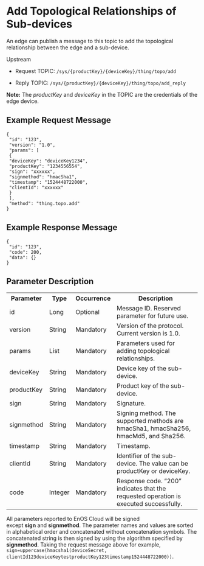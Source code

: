 # Add Topological Relationships of Sub-devices

An edge can publish a message to this topic to add the topological relationship between the edge and a sub-device.

Upstream
- Request TOPIC: `/sys/{productKey}/{deviceKey}/thing/topo/add`

- Reply TOPIC: `/sys/{productKey}/{deviceKey}/thing/topo/add_reply`

**Note:** The *productKey* and *deviceKey* in the TOPIC are the credentials of the edge device.

## Example Request Message

```
{
 "id": "123",
 "version": "1.0",
 "params": [
 {
 "deviceKey": "deviceKey1234",
 "productKey": "1234556554",
 "sign": "xxxxxx",
 "signmethod": "hmacSha1",
 "timestamp": "1524448722000",
 "clientId": "xxxxxx"
 }
 ],
 "method": "thing.topo.add"
}

```

## Example Response Message

```
{
 "id": "123",
 "code": 200,
 "data": {}
}

```

## Parameter Description

<table>
  <tr>
    <th>Parameter</th>
    <th>Type</th>
    <th>Occurrence</th>
    <th>Description</th>
  </tr>
  <tr>
    <td>id</td>
    <td>Long</td>
    <td>Optional</td>
    <td>Message ID. Reserved parameter for future use.</td>
  </tr>
  <tr>
    <td>version</td>
    <td>String</td>
    <td>Mandatory</td>
    <td>Version of the protocol. Current version is 1.0.</td>
  </tr>
  <tr>
    <td>params</td>
    <td>List</td>
    <td>Mandatory</td>
    <td>Parameters used for adding topological relationships.</td>
  </tr>
  <tr>
    <td>deviceKey</td>
    <td>String</td>
    <td>Mandatory</td>
    <td>Device key of the sub-device.</td>
  </tr>
  <tr>
    <td>productKey</td>
    <td>String</td>
    <td>Mandatory</td>
    <td>Product key of the sub-device.</td>
  </tr>
  <tr>
    <td>sign</td>
    <td>String</td>
    <td>Mandatory</td>
    <td>Signature.</td>
  </tr>
  <tr>
    <td>signmethod</td>
    <td>String</td>
    <td>Mandatory</td>
    <td>Signing method. The supported methods are hmacSha1, hmacSha256, hmacMd5, and Sha256.</td>
  </tr>
  <tr>
    <td>timestamp</td>
    <td>String</td>
    <td>Mandatory</td>
    <td>Timestamp.</td>
  </tr>
  <tr>
    <td>clientId</td>
    <td>String</td>
    <td>Mandatory</td>
    <td>Identifier of the sub-device. The value can be productKey or deviceKey.</td>
  </tr>
  <tr>
    <td>code</td>
    <td>Integer</td>
    <td>Mandatory</td>
    <td>Response code. &ldquo;200&rdquo; indicates that the requested operation is executed successfully.</td>
  </tr>
</table>

All parameters reported to EnOS Cloud will be signed except **sign** and **signmethod**. The parameter names and values are sorted in alphabetical order and concatenated without concatenation symbols. The concatenated string is then signed by using the algorithm specified by **signmethod**. Taking the request message above for example, `sign=uppercase(hmacsha1(deviceSecret, clientId123deviceKeytestproductKey123timestamp1524448722000))`.
